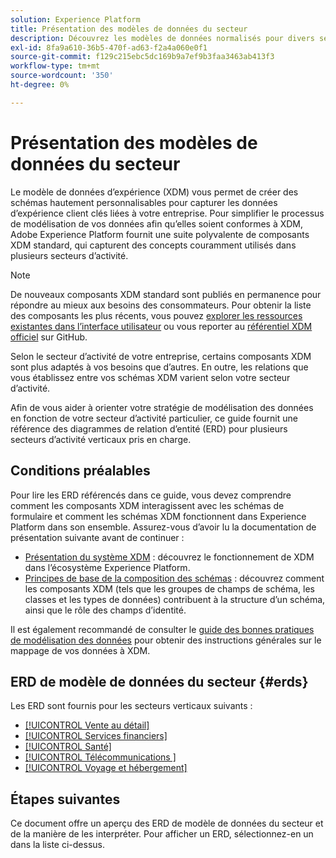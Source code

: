 ```yaml
---
solution: Experience Platform
title: Présentation des modèles de données du secteur
description: Découvrez les modèles de données normalisés pour divers secteurs d’activité verticaux qui peuvent être construits à l’aide de composants XDM (Experience Data Model) standard.
exl-id: 8fa9a610-36b5-470f-ad63-f2a4a060e0f1
source-git-commit: f129c215ebc5dc169b9a7ef9b3faa3463ab413f3
workflow-type: tm+mt
source-wordcount: '350'
ht-degree: 0%

---
```


# Présentation des modèles de données du secteur

Le modèle de données d’expérience (XDM) vous permet de créer des schémas hautement personnalisables pour capturer les données d’expérience client clés liées à votre entreprise. Pour simplifier le processus de modélisation de vos données afin qu’elles soient conformes à XDM, Adobe Experience Platform fournit une suite polyvalente de composants XDM standard, qui capturent des concepts couramment utilisés dans plusieurs secteurs d’activité.

>[!NOTE]
>
>De nouveaux composants XDM standard sont publiés en permanence pour répondre au mieux aux besoins des consommateurs. Pour obtenir la liste des composants les plus récents, vous pouvez [explorer les ressources existantes dans l’interface utilisateur](../../ui/explore.md) ou vous reporter au [référentiel XDM officiel](https://github.com/adobe/xdm/tree/master/components) sur GitHub.

Selon le secteur d’activité de votre entreprise, certains composants XDM sont plus adaptés à vos besoins que d’autres. En outre, les relations que vous établissez entre vos schémas XDM varient selon votre secteur d’activité.

Afin de vous aider à orienter votre stratégie de modélisation des données en fonction de votre secteur d’activité particulier, ce guide fournit une référence des diagrammes de relation d’entité (ERD) pour plusieurs secteurs d’activité verticaux pris en charge.

## Conditions préalables

Pour lire les ERD référencés dans ce guide, vous devez comprendre comment les composants XDM interagissent avec les schémas de formulaire et comment les schémas XDM fonctionnent dans Experience Platform dans son ensemble. Assurez-vous d’avoir lu la documentation de présentation suivante avant de continuer :

* [Présentation du système XDM](../../home.md) : découvrez le fonctionnement de XDM dans l’écosystème Experience Platform.
* [Principes de base de la composition des schémas](../../schema/composition.md) : découvrez comment les composants XDM (tels que les groupes de champs de schéma, les classes et les types de données) contribuent à la structure d’un schéma, ainsi que le rôle des champs d’identité.

Il est également recommandé de consulter le [guide des bonnes pratiques de modélisation des données](../../schema/best-practices.md) pour obtenir des instructions générales sur le mappage de vos données à XDM.

## ERD de modèle de données du secteur {#erds}

Les ERD sont fournis pour les secteurs verticaux suivants :

* [[!UICONTROL Vente au détail]](./retail.md)
* [[!UICONTROL Services financiers]](./financial.md)
* [[!UICONTROL Santé]](./healthcare.md)
* [[!UICONTROL  Télécommunications ]](./telecom.md)
* [[!UICONTROL Voyage et hébergement]](./travel-hospitality.md)

## Étapes suivantes

Ce document offre un aperçu des ERD de modèle de données du secteur et de la manière de les interpréter. Pour afficher un ERD, sélectionnez-en un dans la liste ci-dessus.
